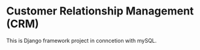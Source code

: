 # Customer Relationship Management (CRM)
This is Django framework project in conncetion with mySQL.
